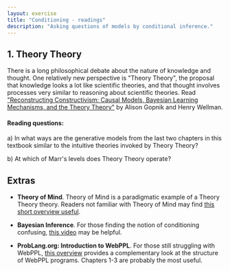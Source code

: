```yaml
---
layout: exercise
title: "Conditioning - readings"
description: "Asking questions of models by conditional inference."
---
```


## 1. Theory Theory

There is a long philosophical debate about the nature of knowledge and thought. One relatively new perspective is "Theory Theory", the proposal that knowledge looks a lot like scientific theories, and that thought involves processes very similar to reasoning about scientific theories. Read ["Reconstructing Constructivism: Causal Models, Bayesian Learning Mechanisms, and the Theory Theory"](https://insights.ovid.com/psychological-bulletin/plbul/2012/11/000/reconstructing-constructivism/4/00006823) by Alison Gopnik and Henry Wellman.

#### Reading questions:
a) In what ways are the generative models from the last two chapters in this textbook similar to the intuitive theories invoked by Theory Theory?

b) At which of Marr's levels does Theory Theory operate?

## Extras

* **Theory of Mind**. Theory of Mind is a paradigmatic example of a Theory Theory theory. Readers not familiar with Theory of Mind may find [this short overview useful](https://pdfs.semanticscholar.org/7f87/7e8b42c2a0ef210edff65f572dd43b2e00a8.pdf).

* **Bayesian Inference**. For those finding the notion of conditioning confusing, [this video](https://www.youtube.com/watch?v=5NMxiOGL39M) may be helpful.

* **ProbLang.org: Introduction to WebPPL**. For those still struggling with WebPPL, [this overview](http://www.problang.org/chapters/app-06-intro-to-webppl.html) provides a complementary look at the structure of WebPPL programs. Chapters 1-3 are probably the most useful.